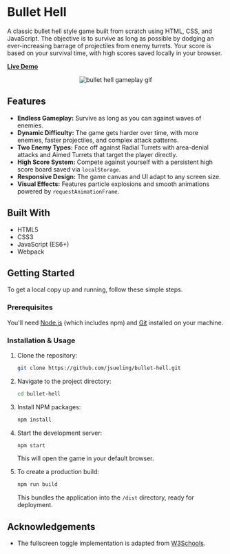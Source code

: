 # Bullet Hell

A classic bullet hell style game built from scratch using HTML, CSS, and JavaScript. The objective is to survive as long as possible by dodging an ever-increasing barrage of projectiles from enemy turrets. Your score is based on your survival time, with high scores saved locally in your browser.

[**Live Demo**](https://bullet-hell.netlify.app/)

<div align="center">
  <img src="https://github.com/jamessl154/bullet-hell/assets/64977718/e6b66d41-1de0-4d8c-b2a3-6d52b6ed2857" alt="bullet hell gameplay gif" />
</div>

## Features

- **Endless Gameplay:** Survive as long as you can against waves of enemies.
- **Dynamic Difficulty:** The game gets harder over time, with more enemies, faster projectiles, and complex attack patterns.
- **Two Enemy Types:** Face off against Radial Turrets with area-denial attacks and Aimed Turrets that target the player directly.
- **High Score System:** Compete against yourself with a persistent high score board saved via `localStorage`.
- **Responsive Design:** The game canvas and UI adapt to any screen size.
- **Visual Effects:** Features particle explosions and smooth animations powered by `requestAnimationFrame`.

## Built With

- HTML5
- CSS3
- JavaScript (ES6+)
- Webpack

## Getting Started

To get a local copy up and running, follow these simple steps.

### Prerequisites

You'll need [Node.js](https://nodejs.org/en/) (which includes npm) and [Git](https://git-scm.com/) installed on your machine.

### Installation & Usage

1.  Clone the repository:
    ```sh
    git clone https://github.com/jsueling/bullet-hell.git
    ```
2.  Navigate to the project directory:
    ```sh
    cd bullet-hell
    ```
3.  Install NPM packages:
    ```sh
    npm install
    ```
4.  Start the development server:
    ```sh
    npm start
    ```
    This will open the game in your default browser.

5.  To create a production build:
    ```sh
    npm run build
    ```
    This bundles the application into the `/dist` directory, ready for deployment.

## Acknowledgements

-   The fullscreen toggle implementation is adapted from [W3Schools](https://www.w3schools.com/jsref/event_fullscreenchange.asp).